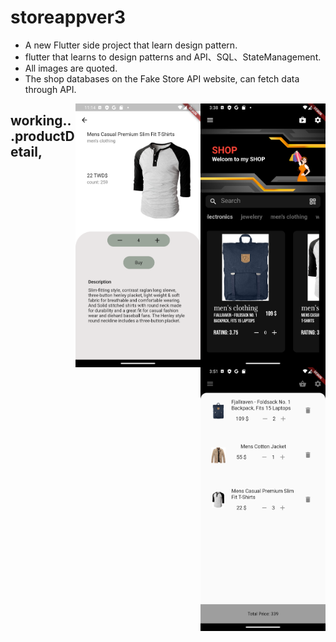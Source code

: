 # storeappver3

- A new Flutter side project that learn design pattern.
- flutter that learns to design patterns and API、SQL、StateManagement.
- All images are quoted.
- The shop databases on the Fake Store API website, can fetch data through API.


<p float="left">
<img style="float: right;" src="Screenshot_1663918732.png" width="200">

<img style="float: right;" src="Screenshot_1663946078.png" width="200">

<img style="float: right;" src="Screenshot_1664005898.png" width="200">
</p>


## working...productDetail, 



